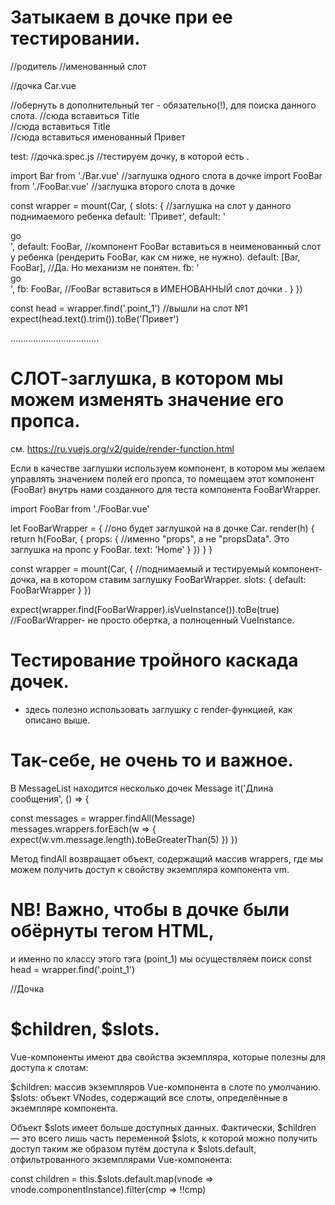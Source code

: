 # Затыкаем <slot> в дочке при ее тестировании.

//родитель
<template>
  <car>
    <header>Title</header>              //обычный слот
    <template #fb>Привет</template>        //именованный слот
  </car>
</template>


//дочка Car.vue
<div>
   <div class="point_1">     //обернуть <slot/> в дополнительный тег - обязательно(!), для поиска данного слота.
     <slot/>                 //сюда вставиться Title
   </div>
   <div class="point_2">
     <slot/>                 //сюда вставиться Title
   </div>   
   <div class="point_3">
     <slot name="fb"/>       //сюда вставиться именованный Привет
   </div>
</div>


test:
//дочка.spec.js          //тестируем дочку, в которой есть <slot>.

import Bar from './Bar.vue'            //заглушка одного слота в дочке
import FooBar from './FooBar.vue'      //заглушка второго слота в дочке

const wrapper = mount(Car, {
  slots: {                    //заглушка на слот у данного поднимаемого ребенка
    default: 'Привет',
    default: '<div>go</div>',
    default: FooBar,          //компонент FooBar вставиться в неименованный слот у ребенка (рендерить FooBar, как см ниже, не нужно).
    default: [Bar, FooBar],   //Да. Но механизм не понятен.
    fb: '<div>go</div>',
    fb: FooBar,               //FooBar вставиться в ИМЕНОВАННЫЙ слот дочки <slot name="fb" />.
  }
})

const head = wrapper.find('.point_1')      //вышли на слот №1
expect(head.text().trim()).toBe('Привет')



...................................
# СЛОТ-заглушка, в котором мы можем изменять значение его пропса.
см. https://ru.vuejs.org/v2/guide/render-function.html

Если в качестве заглушки используем компонент,
в котором мы желаем управлять значением полей его пропса,
то помещаем этот компонент (FooBar) внутрь нами созданного для теста компонента FooBarWrapper.

import FooBar from './FooBar.vue'

let FooBarWrapper = {       //оно будет заглушкой на <slot> в дочке Car.
  render(h) {
    return h(FooBar, {
      props: {                //именно "props", а не "propsData". Это заглушка на пропс у FooBar.
        text: 'Home'
      }
    })
  }
}

const wrapper = mount(Car, {   //поднимаемый и тестируемый компонент-дочка, на <slot> в котором ставим заглушку FooBarWrapper.
  slots: {
    default: FooBarWrapper
  }
})

expect(wrapper.find(FooBarWrapper).isVueInstance()).toBe(true)  
//FooBarWrapper- не просто обертка, а полноценный VueInstance.






# Тестирование тройного каскада дочек.
- здесь полезно использовать заглушку с render-функцией, как описано выше.
<template>
  <div>
    Привет.
    <MessageList>              //дочка с заявленными в ней слотами
      <header slot="header">    //слот_1
        Awesome header
      </header>

      <Message slot="massage" :message="message"/>  //слот_2, и он имеет изменяяемые через его пропс данные.
    </MessageList>
  </div>
</template>




# Так-себе, не очень то и важное.
В MessageList находится несколько дочек Message
 it('Длина сообщения', () => {
 
   const messages = wrapper.findAll(Message) 
   messages.wrappers.forEach(w => { 
     expect(w.vm.message.length).toBeGreaterThan(5) 
   }) 
 })

Метод findAll возвращает объект, содержащий массив wrappers, 
где мы можем получить доступ к свойству экземпляра компонента vm.





# NB! Важно, чтобы <slot> в дочке были обёрнуты тегом HTML,
и именно по классу этого тэга (point_1) мы осуществляем поиск
const head = wrapper.find('.point_1')

//Дочка
<template>
  <div>
    <div class="point_1">     //exactly(!)
      <slot name="header">
        This is default text.
      </slot>
    </div>
    <ul class="point_2">
      <slot/>
    </ul>
  </div>
</template>




# $children, $slots.
Vue-компоненты имеют два свойства экземпляра, которые полезны для доступа к слотам:

$children: массив экземпляров Vue-компонента в слоте по умолчанию.
$slots: объект VNodes, содержащий все слоты, определённые в экземпляре компонента.

Объект $slots имеет больше доступных данных. 
Фактически, $children — это всего лишь часть переменной $slots, 
к которой можно получить доступ таким же образом путём доступа к $slots.default, 
отфильтрованного экземплярами Vue-компонента:

const children = this.$slots.default.map(vnode => vnode.componentInstance).filter(cmp => !!cmp)


